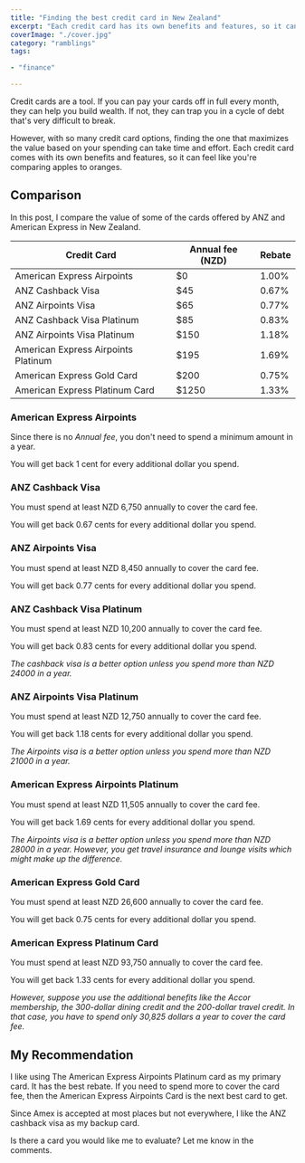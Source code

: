 ```yaml
---
title: "Finding the best credit card in New Zealand"
excerpt: "Each credit card has its own benefits and features, so it can feel like you're comparing apples to oranges. Finding the one that maximizes the value based on your spending can take time and effort."
coverImage: "./cover.jpg"
category: "ramblings"
tags:

- "finance"

---
```


<!-- https://unsplash.com/photos/RJQE64NmC_o -->

Credit cards are a tool. If you can pay your cards off in full every month, they can help you build wealth. If not, they can trap you in a cycle of debt that's very difficult to break.

However, with so many credit card options, finding the one that maximizes the value based on your spending can take time and effort. Each credit card comes with its own benefits and features, so it can feel like you're comparing apples to oranges.

## Comparison

In this post, I compare the value of some of the cards offered by ANZ and American Express in New Zealand.

| Credit Card                         | Annual fee (NZD) | Rebate |
|-------------------------------------|------------------|--------|
| American Express Airpoints          | $0               | 1.00%  |
| ANZ Cashback Visa                   | $45              | 0.67%  |
| ANZ Airpoints Visa                  | $65              | 0.77%  |
| ANZ Cashback Visa Platinum          | $85              | 0.83%  |
| ANZ Airpoints Visa Platinum         | $150             | 1.18%  |
| American Express Airpoints Platinum | $195             | 1.69%  |
| American Express Gold Card          | $200             | 0.75%  |
| American Express Platinum Card      | $1250            | 1.33%  |

### American Express Airpoints

Since there is no *Annual fee*, you don't need to spend a minimum amount in a year.

You will get back 1 cent for every additional dollar you spend.

### ANZ Cashback Visa

You must spend at least NZD 6,750 annually to cover the card fee.

You will get back 0.67 cents for every additional dollar you spend.

### ANZ Airpoints Visa

You must spend at least NZD 8,450 annually to cover the card fee.

You will get back 0.77 cents for every additional dollar you spend.

### ANZ Cashback Visa Platinum

You must spend at least NZD 10,200 annually to cover the card fee.

You will get back 0.83 cents for every additional dollar you spend.

_The cashback visa is a better option unless you spend more than NZD 24000 in a year._

### ANZ Airpoints Visa Platinum

You must spend at least NZD 12,750 annually to cover the card fee.

You will get back 1.18 cents for every additional dollar you spend.

_The Airpoints visa is a better option unless you spend more than NZD 21000 in a year._

### American Express Airpoints Platinum

You must spend at least NZD 11,505 annually to cover the card fee.

You will get back 1.69 cents for every additional dollar you spend.

_The Airpoints visa is a better option unless you spend more than NZD 28000 in a year. However, you get travel insurance and lounge visits which might make up the difference._

### American Express Gold Card

You must spend at least NZD 26,600 annually to cover the card fee.

You will get back 0.75 cents for every additional dollar you spend.

### American Express Platinum Card

You must spend at least NZD 93,750 annually to cover the card fee.

You will get back 1.33 cents for every additional dollar you spend.

_However, suppose you use the additional benefits like the Accor membership, the 300-dollar dining credit and the 200-dollar travel credit. In that case, you have to spend only 30,825 dollars a year to cover the card fee._

## My Recommendation

I like using The American Express Airpoints Platinum card as my primary card. It has the best rebate. If you need to spend more to cover the card fee, then the American Express Airpoints Card is the next best card to get.

Since Amex is accepted at most places but not everywhere, I like the ANZ cashback visa as my backup card.

Is there a card you would like me to evaluate? Let me know in the comments.
